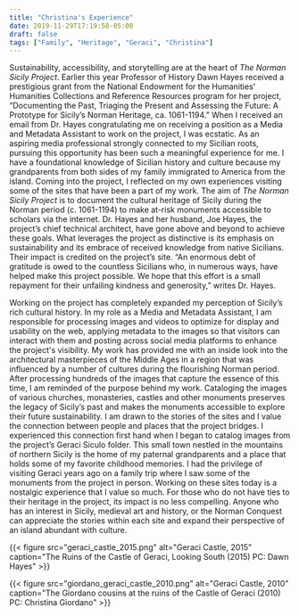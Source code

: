 ```yaml
---
title: "Christina's Experience"
date: 2019-11-29T17:19:58-05:00
draft: false
tags: ["Family", "Heritage", "Geraci", "Christina"]
---
```


Sustainability, accessibility, and storytelling are at the heart of *The Norman Sicily Project*. Earlier
this year Professor of History Dawn Hayes received a prestigious grant from the National
Endowment for the Humanities' Humanities Collections and Reference Resources program for
her project, “Documenting the Past, Triaging the Present and Assessing the Future: A Prototype
for Sicily’s Norman Heritage, ca. 1061-1194.” When I received an email from Dr. Hayes
congratulating me on receiving a position as a Media and Metadata Assistant to work on the
project, I was ecstatic. As an aspiring media professional strongly connected to my Sicilian
roots, pursuing this opportunity has been such a meaningful experience for me. I have a
foundational knowledge of Sicilian history and culture because my grandparents from both sides
of my family immigrated to America from the island. Coming into the project, I reflected on my
own experiences visiting some of the sites that have been a part of my work. The aim of 
*The Norman Sicily Project* is to document the cultural heritage of Sicily during the Norman period (c.
1061-1194) to make at-risk monuments accessible to scholars via the internet. Dr. Hayes and
her husband, Joe Hayes, the project’s chief technical architect, have gone above and beyond to
achieve these goals. What leverages the project as distinctive is its emphasis on sustainability
and its embrace of received knowledge from native Sicilians. Their impact is credited on the
project’s site. “An enormous debt of gratitude is owed to the countless Sicilians who, in
numerous ways, have helped make this project possible. We hope that this effort is a small
repayment for their unfailing kindness and generosity,” writes Dr. Hayes.

Working on the project has completely expanded my perception of Sicily’s rich cultural history.
In my role as a Media and Metadata Assistant, I am responsible for processing images and
videos to optimize for display and usability on the web, applying metadata to the images so that
visitors can interact with them and posting across social media platforms to enhance the
project's visibility. My work has provided me with an inside look into the architectural
masterpieces of the Middle Ages in a region that was influenced by a number of cultures during
the flourishing Norman period. After processing hundreds of the images that capture the
essence of this time, I am reminded of the purpose behind my work. Cataloging the images of
various churches, monasteries, castles and other monuments preserves the legacy of Sicily’s
past and makes the monuments accessible to explore their future sustainability. I am drawn to
the stories of the sites and I value the connection between people and places that the project
bridges. I experienced this connection first hand when I began to catalog images from the
project’s Geraci Siculo folder. This small town nestled in the mountains of northern Sicily is the
home of my paternal grandparents and a place that holds some of my favorite childhood
memories. I had the privilege of visiting Geraci years ago on a family trip where I saw some of
the monuments from the project in person. Working on these sites today is a nostalgic
experience that I value so much. For those who do not have ties to their heritage in the project,
its impact is no less compelling. Anyone who has an interest in Sicily, medieval art and history,
or the Norman Conquest can appreciate the stories within each site and expand their
perspective of an island abundant with culture.

{{< figure src="geraci_castle_2015.png" alt="Geraci Castle, 2015" caption="The Ruins of the Castle of Geraci, Looking South (2015) PC: Dawn Hayes" >}}

{{< figure src="giordano_geraci_castle_2010.png" alt="Geraci Castle, 2010" caption="The Giordano cousins at the ruins of the Castle of Geraci (2010) PC: Christina Giordano" >}}